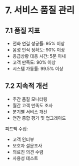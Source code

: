 <!-- 서비스 품질 관리 (docs/service-quality.md) -->

# 7. 서비스 품질 관리

## 7.1 품질 지표
- 전화 연결 성공률: 95% 이상
- 음성 인식 정확도: 90% 이상
- 응급상황 대응 시간: 5분 이내
- 고객 만족도: 90% 이상
- 시스템 가동률: 99.5% 이상

## 7.2 지속적 개선
- 주간 품질 모니터링
- 월간 고객 만족도 조사
- 분기별 서비스 개선
- 연간 종합 평가 및 업그레이드

피드백 수집:
- 고객 인터뷰
- 보호자 설문조사
- 의료진 의견 수렴
- 사용성 테스트 